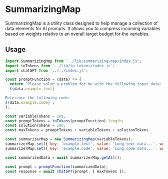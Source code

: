 # SummarizingMap

SummarizingMap is a utility class designed to help manage a collection of data elements for AI prompts. It allows you to compress incoming variables based on weights relative to an overall target budget for the variables.

## Usage

```javascript
import SummarizingMap from '../lib/summarizing-map/index.js';
import toTokens from '../lib/to-tokens/index.js';
import chatGPT from '../../index.js';

const promptFunction = (data) => {
  return `Please solve a problem for me with the following input data:
  ${data.example.text}

Reference the following code:
${data.example.code}`;
};

const variableTokens = 100;
const promptTokens = toTokens(promptFunction).length;
const solutionTokens = 200;
const maxTokens = promptTokens + variableTokens + solutionTokens

const summarizerMap = new SummarizingMap(variableTokens);
summarizerMap.set({ key: 'example.text', value: 'Long text data...', weight: 1, type: 'text' });
summarizerMap.set({ key: 'example.code', value: 'Long code data...', weight: 0.5, type: 'code' });

const summarizedData = await summarizerMap.getAll();

const prompt = promptFunction(summarizedData);
const response = await chatGPT(prompt, { maxTokens });
```
